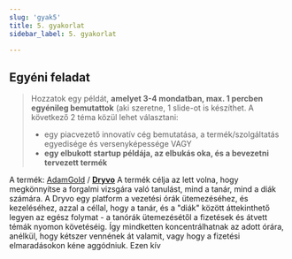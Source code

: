 ```yaml
---
slug: 'gyak5'
title: 5. gyakorlat
sidebar_label: 5. gyakorlat

---
```


## Egyéni feladat

> Hozzatok egy példát,  **amelyet 3-4 mondatban, max. 1 percben
> egyénileg bemutattok**  (aki szeretne, 1 slide-ot is készíthet. A
> következő 2 téma közül lehet választani:  
>   
> - egy piacvezető innovatív cég bemutatása, a termék/szolgáltatás egyedisége és versenyképessége 
>  VAGY  
> - **egy elbukott  startup példája, az elbukás oka, és a bevezetni tervezett termék**

A termék: [AdamGold](https://github.com/AdamGold) / **[Dryvo](https://github.com/AdamGold/Dryvo)**
A termék célja az lett volna, hogy megkönnyítse a forgalmi vizsgára való tanulást, mind a tanár, mind a diák számára.
A Dryvo egy platform a vezetési órák ütemezéséhez, és kezeléséhez, azzal a céllal, hogy a tanár, és a "diák" között áttekinthető legyen az egész folymat - a tanórák ütemezésétől a fizetések és átvett témák nyomon követéséig.
Így mindketten koncentrálhatnak az adott órára, anélkül, hogy kétszer vennének át valamit, vagy hogy a fizetési elmaradásokon kéne aggódniuk. Ezen kív 
<!--stackedit_data:
eyJoaXN0b3J5IjpbLTEzMjU5ODE5NTRdfQ==
-->